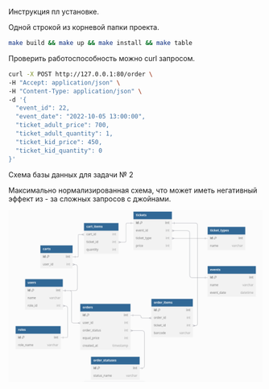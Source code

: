 Инструкция пл установке.

Одной строкой из корневой папки проекта.
```bash
make build && make up && make install && make table
```
Проверить работоспособность можно curl запросом.

```bash
curl -X POST http://127.0.0.1:80/order \
-H "Accept: application/json" \
-H "Content-Type: application/json" \
-d '{
  "event_id": 22,
  "event_date": "2022-10-05 13:00:00",
  "ticket_adult_price": 700,
  "ticket_adult_quantity": 1,
  "ticket_kid_price": 450,
  "ticket_kid_quantity": 0
}'
```
Схема базы данных для задачи № 2

Максимально нормализированная схема, что может иметь негативный эффект из - за сложных запросов с джойнами.

![](https://github.com/IgorOlikov/nevatrip-test/blob/main/Task-2/task2-schema.png)